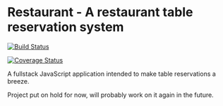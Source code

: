 # Restaurant - A restaurant table reservation system

[![Build Status](https://travis-ci.org/oskareriksson/restaurant.svg?branch=master)](https://travis-ci.org/oskareriksson/restaurant)

[![Coverage Status](https://coveralls.io/repos/github/oskareriksson/restaurant/badge.svg?branch=master)](https://coveralls.io/github/oskareriksson/restaurant?branch=master)

A fullstack JavaScript application intended to make table reservations a breeze.

Project put on hold for now, will probably work on it again in the future.